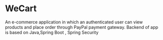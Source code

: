 # WeCart
An e-commerce application in which an authenticated user can view products and place order through PayPal payment gateway. Backend of app is based on Java,Spring Boot , Spring Security
